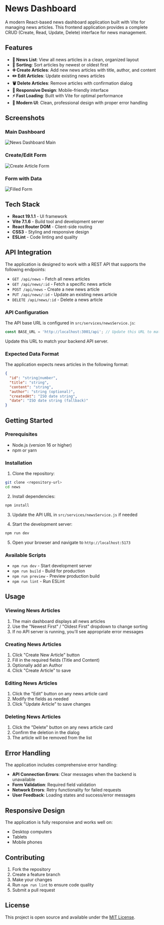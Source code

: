 # News Dashboard

A modern React-based news dashboard application built with Vite for managing news articles. This frontend application provides a complete CRUD (Create, Read, Update, Delete) interface for news management.

## Features

- **📰 News List**: View all news articles in a clean, organized layout
- **🔄 Sorting**: Sort articles by newest or oldest first
- **➕ Create Articles**: Add new news articles with title, author, and content
- **✏️ Edit Articles**: Update existing news articles
- **🗑️ Delete Articles**: Remove articles with confirmation dialog
- **📱 Responsive Design**: Mobile-friendly interface
- **⚡ Fast Loading**: Built with Vite for optimal performance
- **🎨 Modern UI**: Clean, professional design with proper error handling

## Screenshots

### Main Dashboard
![News Dashboard Main](https://github.com/user-attachments/assets/a9a511c7-97c0-4052-b8cd-25e7a62d9a1f)

### Create/Edit Form
![Create Article Form](https://github.com/user-attachments/assets/9561b99a-dc0f-4971-9639-daf767565528)

### Form with Data
![Filled Form](https://github.com/user-attachments/assets/2b1ccc88-4172-4f4c-a78b-9d20b51f8f7b)

## Tech Stack

- **React 19.1.1** - UI framework
- **Vite 7.1.6** - Build tool and development server
- **React Router DOM** - Client-side routing
- **CSS3** - Styling and responsive design
- **ESLint** - Code linting and quality

## API Integration

The application is designed to work with a REST API that supports the following endpoints:

- `GET /api/news` - Fetch all news articles
- `GET /api/news/:id` - Fetch a specific news article
- `POST /api/news` - Create a new news article
- `PUT /api/news/:id` - Update an existing news article
- `DELETE /api/news/:id` - Delete a news article

### API Configuration

The API base URL is configured in `src/services/newsService.js`:

```javascript
const BASE_URL = 'http://localhost:3001/api'; // Update this URL to match your backend API
```

Update this URL to match your backend API server.

### Expected Data Format

The application expects news articles in the following format:

```json
{
  "id": "string|number",
  "title": "string",
  "content": "string",
  "author": "string (optional)",
  "createdAt": "ISO date string",
  "date": "ISO date string (fallback)"
}
```

## Getting Started

### Prerequisites

- Node.js (version 16 or higher)
- npm or yarn

### Installation

1. Clone the repository:
```bash
git clone <repository-url>
cd news
```

2. Install dependencies:
```bash
npm install
```

3. Update the API URL in `src/services/newsService.js` if needed

4. Start the development server:
```bash
npm run dev
```

5. Open your browser and navigate to `http://localhost:5173`

### Available Scripts

- `npm run dev` - Start development server
- `npm run build` - Build for production
- `npm run preview` - Preview production build
- `npm run lint` - Run ESLint

## Usage

### Viewing News Articles

1. The main dashboard displays all news articles
2. Use the "Newest First" / "Oldest First" dropdown to change sorting
3. If no API server is running, you'll see appropriate error messages

### Creating News Articles

1. Click "Create New Article" button
2. Fill in the required fields (Title and Content)
3. Optionally add an Author
4. Click "Create Article" to save

### Editing News Articles

1. Click the "Edit" button on any news article card
2. Modify the fields as needed
3. Click "Update Article" to save changes

### Deleting News Articles

1. Click the "Delete" button on any news article card
2. Confirm the deletion in the dialog
3. The article will be removed from the list

## Error Handling

The application includes comprehensive error handling:

- **API Connection Errors**: Clear messages when the backend is unavailable
- **Form Validation**: Required field validation
- **Network Errors**: Retry functionality for failed requests
- **User Feedback**: Loading states and success/error messages

## Responsive Design

The application is fully responsive and works well on:
- Desktop computers
- Tablets
- Mobile phones

## Contributing

1. Fork the repository
2. Create a feature branch
3. Make your changes
4. Run `npm run lint` to ensure code quality
5. Submit a pull request

## License

This project is open source and available under the [MIT License](LICENSE).
